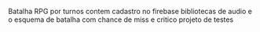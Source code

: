 Batalha RPG por turnos contem cadastro no firebase 
bibliotecas de audio e o esquema de batalha com chance de miss e critico 
projeto de testes


